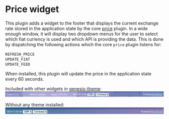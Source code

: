 # Price widget

This plugin adds a widget to the footer that displays the current exchange
rate stored in the application state by the core [price](https://github.com/bpanel-org/price) plugin.
In a wide enough window, it will display two dropdown menus for the user to select
which fiat currency is used and which API is providing the data. This is done
by dispatching the following actions which the core `price` plugin listens for:

```
REFRESH_PRICE
UPDATE_FIAT
UPDATE_FEED
```

When installed, this plugin will update the price in the application state every 60 seconds.

Included with other widgets in [genesis-theme](https://github.com/bpanel-org/genesis-theme):
![screenshot](https://raw.githubusercontent.com/bpanel-org/price-widget/master/docs/withTheme.png "footer with theme")

Without any theme installed:
![screenshot](https://raw.githubusercontent.com/bpanel-org/price-widget/master/docs/noTheme.png "footer no theme")

